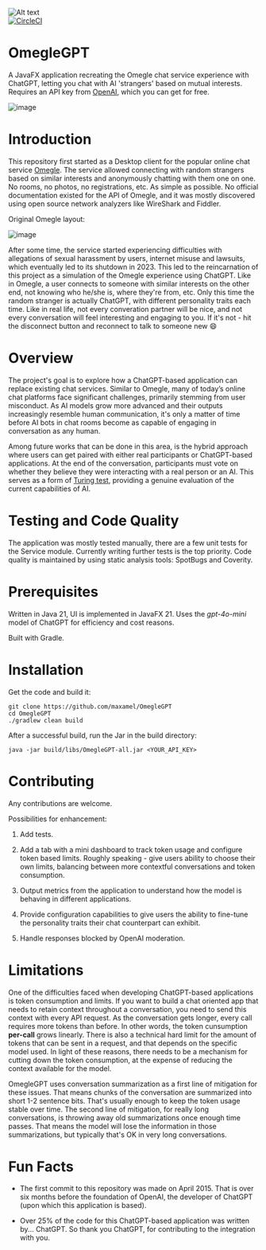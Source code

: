 ![Alt text](src/main/resources/images/omegle.png)<br/>
[![CircleCI](https://dl.circleci.com/status-badge/img/circleci/VrxAa5tSns3x9pseRDihbe/FqbAYJEgkBbN83wuFnkS97/tree/master.svg?style=svg)](https://dl.circleci.com/status-badge/redirect/circleci/VrxAa5tSns3x9pseRDihbe/FqbAYJEgkBbN83wuFnkS97/tree/master)<br/>
# OmegleGPT

A JavaFX application recreating the Omegle chat service experience with ChatGPT, letting you chat with AI 'strangers' based on mutual interests. 
Requires an API key from [OpenAI](https://platform.openai.com/), which you can get for free.

![image](https://github.com/user-attachments/assets/f704d37d-6c46-4c09-a806-6d97314f643a)


# Introduction

This repository first started as a Desktop client for the popular online chat service [Omegle](https://en.wikipedia.org/wiki/Omegle). The service allowed connecting with random strangers based on similar interests and anonymously chatting with them one on one. No rooms, no photos, no registrations, etc. As simple as possible.
No official documentation existed for the API of Omegle, and it was mostly discovered using open source network analyzers like WireShark and Fiddler.

Original Omegle layout:

![image](https://github.com/user-attachments/assets/6dd45af3-8d2b-46cd-ae83-75070f5222a7)

After some time, the service started experiencing difficulties with allegations of sexual harassment by users, internet misuse and lawsuits, which eventually led to its shutdown in 2023. This led to the reincarnation of this project as a simulation of the Omegle experience using ChatGPT. Like in Omegle, a user connects to someone with similar interests on the other end, not knowing who he/she is, where they're from, etc. 
Only this time the random stranger is actually ChatGPT, with different personality traits each time. Like in real life, not every converation partner will be nice, and not every conversation will feel interesting and engaging to you. If it's not - hit the disconnect button and reconnect to talk to someone new 😄

# Overview

The project's goal is to explore how a ChatGPT-based application can replace existing chat services. Similar to Omegle, many of today’s online chat platforms face significant challenges, primarily stemming from user misconduct. As AI models grow more advanced and their outputs increasingly resemble human communication, it's only a matter of time before AI bots in chat rooms become as capable of engaging in conversation as any human.

Among future works that can be done in this area, is the hybrid approach where users can get paired with either real participants or ChatGPT-based applications.
At the end of the conversation, participants must vote on whether they believe they were interacting with a real person or an AI. This serves as a form of [Turing test](https://en.wikipedia.org/wiki/Turing_test), providing a genuine evaluation of the current capabilities of AI.

# Testing and Code Quality

The application was mostly tested manually, there are a few unit tests for the Service module. 
Currently writing further tests is the top priority. 
Code quality is maintained by using static analysis tools: SpotBugs and Coverity.

# Prerequisites

Written in Java 21, UI is implemented in JavaFX 21.
Uses the *gpt-4o-mini* model of ChatGPT for efficiency and cost reasons.

Built with Gradle.

# Installation

Get the code and build it:
```
git clone https://github.com/maxamel/OmegleGPT
cd OmegleGPT
./gradlew clean build
```
After a successful build, run the Jar in the build directory:
```
java -jar build/libs/OmegleGPT-all.jar <YOUR_API_KEY>
```

# Contributing

Any contributions are welcome. 

Possibilities for enhancement:

1) Add tests.

2) Add a tab with a mini dashboard to track token usage and configure token based limits. Roughly speaking - give users ability to choose their own limits, balancing between more contextful conversations and token consumption.

3) Output metrics from the application to understand how the model is behaving in different applications.

4) Provide configuration capabilities to give users the ability to fine-tune the personality traits their chat counterpart can exhibit.

5) Handle responses blocked by OpenAI moderation.
   

# Limitations

One of the difficulties faced when developing ChatGPT-based applications is token consumption and limits. If you want to build a chat oriented app that needs to retain context throughout a conversation, you need to send this context with every API request. As the conversation gets longer, every call requires more tokens than before. In other words, the token cunsumption **per-call** grows linearly. There is also a technical hard limit for the amount of tokens that can be sent in a request, and that depends on the specific model used. In light of these reasons, there needs to be a mechanism for cutting down the token consumption, at the expense of reducing the context available for the model. 

OmegleGPT uses conversation summarization as a first line of mitigation for these issues. That means chunks of the conversation are summarized into short 1-2 sentence bits. That's usually enough to keep the token usage stable over time.
The second line of mitigation, for really long conversations, is throwing away old summarizations once enough time passes. That means the model will lose the information in those summarizations, but typically that's OK in very long conversations.

 
# Fun Facts

- The first commit to this repository was made on April 2015. That is over six months before the foundation of OpenAI, the developer of ChatGPT (upon which this application is based).
  
- Over 25% of the code for this ChatGPT-based application was written by... ChatGPT. So thank you ChatGPT, for contributing to the integration with you.


